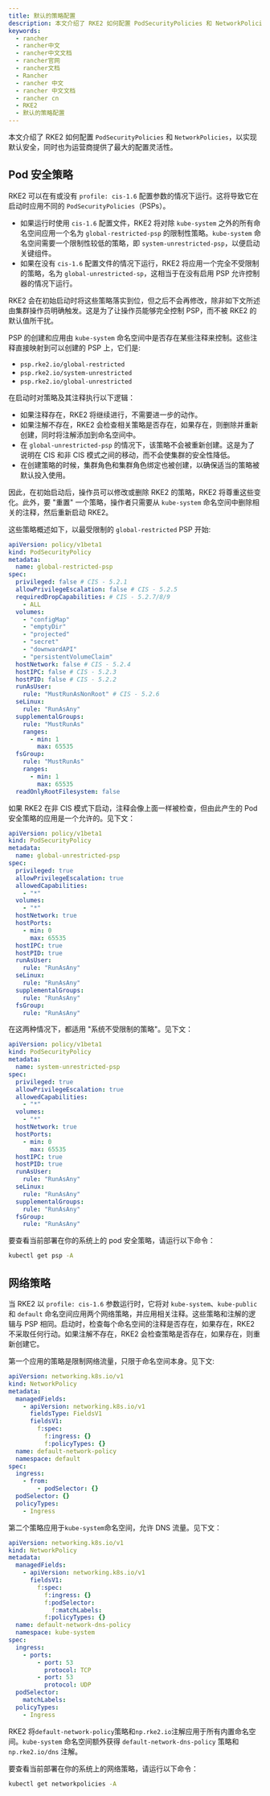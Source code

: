 ```yaml
---
title: 默认的策略配置
description: 本文介绍了 RKE2 如何配置 PodSecurityPolicies 和 NetworkPolicies，以实现默认安全，同时也为运营商提供了最大的配置灵活性。
keywords:
  - rancher
  - rancher中文
  - rancher中文文档
  - rancher官网
  - rancher文档
  - Rancher
  - rancher 中文
  - rancher 中文文档
  - rancher cn
  - RKE2
  - 默认的策略配置
---
```


本文介绍了 RKE2 如何配置 `PodSecurityPolicies` 和 `NetworkPolicies`，以实现默认安全，同时也为运营商提供了最大的配置灵活性。

## Pod 安全策略

RKE2 可以在有或没有 `profile: cis-1.6` 配置参数的情况下运行。这将导致它在启动时应用不同的 `PodSecurityPolicies`（PSPs）。

- 如果运行时使用 `cis-1.6` 配置文件，RKE2 将对除 `kube-system` 之外的所有命名空间应用一个名为 `global-restricted-psp` 的限制性策略。`kube-system` 命名空间需要一个限制性较低的策略，即 `system-unrestricted-psp`，以便启动关键组件。
- 如果在没有 `cis-1.6` 配置文件的情况下运行，RKE2 将应用一个完全不受限制的策略，名为 `global-unrestricted-sp`，这相当于在没有启用 PSP 允许控制器的情况下运行。

RKE2 会在初始启动时将这些策略落实到位，但之后不会再修改，除非如下文所述由集群操作员明确触发。这是为了让操作员能够完全控制 PSP，而不被 RKE2 的默认值所干扰。

PSP 的创建和应用由 `kube-system` 命名空间中是否存在某些注释来控制。这些注释直接映射到可以创建的 PSP 上，它们是:

- `psp.rke2.io/global-restricted`
- `psp.rke2.io/system-unrestricted`
- `psp.rke2.io/global-unrestricted`

在启动时对策略及其注释执行以下逻辑：

- 如果注释存在，RKE2 将继续进行，不需要进一步的动作。
- 如果注解不存在，RKE2 会检查相关策略是否存在，如果存在，则删除并重新创建，同时将注解添加到命名空间中。
- 在 `global-unrestricted-psp` 的情况下，该策略不会被重新创建。这是为了说明在 CIS 和非 CIS 模式之间的移动，而不会使集群的安全性降低。
- 在创建策略的时候，集群角色和集群角色绑定也被创建，以确保适当的策略被默认投入使用。

因此，在初始启动后，操作员可以修改或删除 RKE2 的策略，RKE2 将尊重这些变化。此外，要 "重置" 一个策略，操作者只需要从 `kube-system` 命名空间中删除相关的注释，然后重新启动 RKE2。

这些策略概述如下，以最受限制的 `global-restricted` PSP 开始:

```yaml
apiVersion: policy/v1beta1
kind: PodSecurityPolicy
metadata:
  name: global-restricted-psp
spec:
  privileged: false # CIS - 5.2.1
  allowPrivilegeEscalation: false # CIS - 5.2.5
  requiredDropCapabilities: # CIS - 5.2.7/8/9
    - ALL
  volumes:
    - "configMap"
    - "emptyDir"
    - "projected"
    - "secret"
    - "downwardAPI"
    - "persistentVolumeClaim"
  hostNetwork: false # CIS - 5.2.4
  hostIPC: false # CIS - 5.2.3
  hostPID: false # CIS - 5.2.2
  runAsUser:
    rule: "MustRunAsNonRoot" # CIS - 5.2.6
  seLinux:
    rule: "RunAsAny"
  supplementalGroups:
    rule: "MustRunAs"
    ranges:
      - min: 1
        max: 65535
  fsGroup:
    rule: "MustRunAs"
    ranges:
      - min: 1
        max: 65535
  readOnlyRootFilesystem: false
```

如果 RKE2 在非 CIS 模式下启动，注释会像上面一样被检查，但由此产生的 Pod 安全策略的应用是一个允许的。见下文：

```yaml
apiVersion: policy/v1beta1
kind: PodSecurityPolicy
metadata:
  name: global-unrestricted-psp
spec:
  privileged: true
  allowPrivilegeEscalation: true
  allowedCapabilities:
    - "*"
  volumes:
    - "*"
  hostNetwork: true
  hostPorts:
    - min: 0
      max: 65535
  hostIPC: true
  hostPID: true
  runAsUser:
    rule: "RunAsAny"
  seLinux:
    rule: "RunAsAny"
  supplementalGroups:
    rule: "RunAsAny"
  fsGroup:
    rule: "RunAsAny"
```

在这两种情况下，都适用 "系统不受限制的策略"。见下文：

```yaml
apiVersion: policy/v1beta1
kind: PodSecurityPolicy
metadata:
  name: system-unrestricted-psp
spec:
  privileged: true
  allowPrivilegeEscalation: true
  allowedCapabilities:
    - "*"
  volumes:
    - "*"
  hostNetwork: true
  hostPorts:
    - min: 0
      max: 65535
  hostIPC: true
  hostPID: true
  runAsUser:
    rule: "RunAsAny"
  seLinux:
    rule: "RunAsAny"
  supplementalGroups:
    rule: "RunAsAny"
  fsGroup:
    rule: "RunAsAny"
```

要查看当前部署在你的系统上的 pod 安全策略，请运行以下命令：

```bash
kubectl get psp -A
```

## 网络策略

当 RKE2 以 `profile: cis-1.6` 参数运行时，它将对 `kube-system`、`kube-public` 和 `default` 命名空间应用两个网络策略，并应用相关注释。这些策略和注解的逻辑与 PSP 相同。启动时，检查每个命名空间的注释是否存在，如果存在，RKE2 不采取任何行动。如果注解不存在，RKE2 会检查策略是否存在，如果存在，则重新创建它。

第一个应用的策略是限制网络流量，只限于命名空间本身。见下文:

```yaml
apiVersion: networking.k8s.io/v1
kind: NetworkPolicy
metadata:
  managedFields:
    - apiVersion: networking.k8s.io/v1
      fieldsType: FieldsV1
      fieldsV1:
        f:spec:
          f:ingress: {}
          f:policyTypes: {}
  name: default-network-policy
  namespace: default
spec:
  ingress:
    - from:
        - podSelector: {}
  podSelector: {}
  policyTypes:
    - Ingress
```

第二个策略应用于`kube-system`命名空间，允许 DNS 流量。见下文：

```yaml
apiVersion: networking.k8s.io/v1
kind: NetworkPolicy
metadata:
  managedFields:
    - apiVersion: networking.k8s.io/v1
      fieldsV1:
        f:spec:
          f:ingress: {}
          f:podSelector:
            f:matchLabels:
          f:policyTypes: {}
  name: default-network-dns-policy
  namespace: kube-system
spec:
  ingress:
    - ports:
        - port: 53
          protocol: TCP
        - port: 53
          protocol: UDP
  podSelector:
    matchLabels:
  policyTypes:
    - Ingress
```

RKE2 将`default-network-policy`策略和`np.rke2.io`注解应用于所有内置命名空间。`kube-system` 命名空间额外获得 `default-network-dns-policy` 策略和 `np.rke2.io/dns` 注解。

要查看当前部署在你的系统上的网络策略，请运行以下命令：

```bash
kubectl get networkpolicies -A
```
